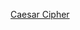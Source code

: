 <a href="http://www.theodinproject.com/courses/ruby-programming/lessons/building-blocks">Caesar Cipher</a>